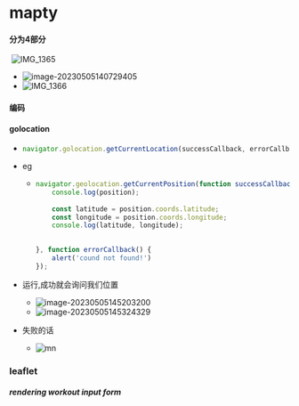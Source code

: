 # mapty

#### 分为4部分

​	![IMG_1365](https://makeforpicgo.oss-cn-chengdu.aliyuncs.com/study/202305051406627.PNG)

* ![image-20230505140729405](https://makeforpicgo.oss-cn-chengdu.aliyuncs.com/study/202305051407760.png)
* ![IMG_1366](https://makeforpicgo.oss-cn-chengdu.aliyuncs.com/study/202305051417663.PNG)

#### 编码

#### golocation

* ```javascript
  navigator.golocation.getCurrentLocation(successCallback, errorCallback);
  ```

* eg

  * ```javascript
    navigator.geolocation.getCurrentPosition(function successCallback(position) {
        console.log(position);
        
        const latitude = position.coords.latitude;
        const longitude = position.coords.longitude;
        console.log(latitude, longitude);
        
    
    }, function errorCallback() {
        alert('cound not found!')
    });
    
    
    ```

* 运行,成功就会询问我们位置

  * ![image-20230505145203200](https://makeforpicgo.oss-cn-chengdu.aliyuncs.com/study/202305051452339.png)
  * <img src="https://makeforpicgo.oss-cn-chengdu.aliyuncs.com/study/202305051453383.png" alt="image-20230505145324329"  />

* 失败的话

  * ![mn](https://makeforpicgo.oss-cn-chengdu.aliyuncs.com/study/202305051454515.png)



### leaflet

##### rendering workout input form

